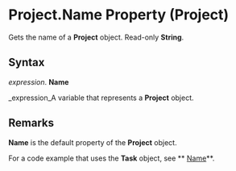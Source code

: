 
# Project.Name Property (Project)

Gets the name of a  **Project** object. Read-only **String**.


## Syntax

 _expression_. **Name**

 _expression_A variable that represents a  **Project** object.


## Remarks

 **Name** is the default property of the **Project** object.

For a code example that uses the  **Task** object, see ** [Name](2df034b0-13bc-f912-abbc-6b97b8c8d5ed.md)**.

